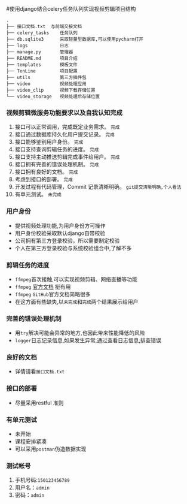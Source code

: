 #使用django结合celery任务队列实现视频剪辑项目结构

```
.
├── 接口文档.txt  与前端交接文档
├── celery_tasks    任务队列
├── db.sqlite3      采取轻量型数据库,可以使用pycharm打开
├── logs            日志
├── manage.py       管理器
├── README.md       项目介绍
├── templates       模板文件
├── TenLine         项目配置
├── utils           第三方插件包
├── video           视频处理应用
├── video_clip      视频下载存储位置
└── video_storage   视频处理后存储位置

```

### 视频剪辑微服务功能要求以及自我认知完成
1. 接⼝可以正常调⽤，完成既定业务需求。 `完成`
2. 接⼝通过数据库持久化⽤户提交记录。    `完成`
3. 接⼝能够鉴别⽤户⾝份。          `完成`
4. 接⼝⽀持查询剪辑任务的进度。   `完成`
5. 接⼝⽀持主动推送剪辑完成事件给⽤户。   `完成`
6. 接⼝拥有完善的错误处理机制。   `完成`
7. 接⼝拥有良好的⽂档。       `完成`
8. 考虑到接⼝的部署。        `完成`
9. 开发过程有代码管理，Commit 记录清晰明确。 `git提交清晰明确,个人看法`
10. 有单元测试。          `未完成`


### ⽤户⾝份

- 提供视频处理功能,为用户身份方可操作
- 用户身份校验采取默认django自带校验
- 公司拥有第三方登录校验，所以需要制定校验
- 个人在第三方登录校验与系统校验组合中,了解不多

### 剪辑任务的进度
- `ffmpeg`首次接触,可以实现视频剪辑、网络直播等功能
- `ffmpeg` [官方文档](https://ffmpeg.org/ffmpeg.html) 挺有用
- `ffmpeg` `GitHub`官方文档简略很多
- 在这方面有些缺失,以`未完成`和`完成`两个结果展示给用户

### 完善的错误处理机制
- 用`try`解决可能会异常的地方,也因此带来性能降低的风险
- `logger`日志记录信息,如果发生异常,通过查看日志信息,排查错误

### 良好的⽂档
- 详情请看`接口文档.txt`

### 接⼝的部署
- 尽量采用restful 准则

### 有单元测试
- 未开始
- 课程安排紧凑
- 可以采用`postman`伪造数据实现

### 测试帐号
1. 手机号码:`150123456789`  
2. 用户名：`admin`  
3. 密码：`admin`  